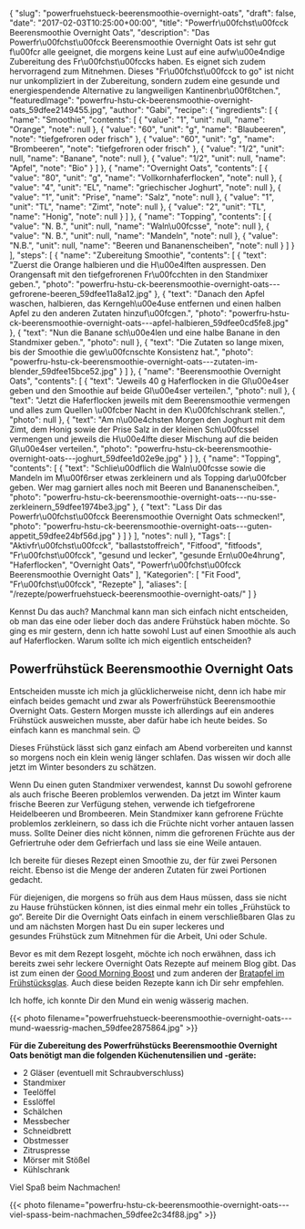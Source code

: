 {
    "slug": "powerfruehstueck-beerensmoothie-overnight-oats",
    "draft": false,
    "date": "2017-02-03T10:25:00+00:00",
    "title": "Powerfr\u00fchst\u00fcck Beerensmoothie Overnight Oats",
    "description": "Das Powerfr\u00fchst\u00fcck Beerensmoothie Overnight Oats ist sehr gut f\u00fcr alle geeignet, die morgens keine Lust auf eine aufw\u00e4ndige Zubereitung des Fr\u00fchst\u00fccks haben. Es eignet sich zudem hervorragend zum Mitnehmen. Dieses \"Fr\u00fchst\u00fcck to go\" ist nicht nur unkompliziert in der Zubereitung, sondern zudem eine gesunde und energiespendende Alternative zu langweiligen Kantinenbr\u00f6tchen.",
    "featuredImage": "powerfru-hstu-ck-beerensmoothie-overnight-oats_59dfee2149455.jpg",
    "author": "Gabi",
    "recipe": {
        "ingredients": [
            {
                "name": "Smoothie",
                "contents": [
                    {
                        "value": "1",
                        "unit": null,
                        "name": "Orange",
                        "note": null
                    },
                    {
                        "value": "60",
                        "unit": "g",
                        "name": "Blaubeeren",
                        "note": "tiefgefroren oder frisch"
                    },
                    {
                        "value": "60",
                        "unit": "g",
                        "name": "Brombeeren",
                        "note": "tiefgefroren oder frisch"
                    },
                    {
                        "value": "1\/2",
                        "unit": null,
                        "name": "Banane",
                        "note": null
                    },
                    {
                        "value": "1\/2",
                        "unit": null,
                        "name": "Apfel",
                        "note": "Bio"
                    }
                ]
            },
            {
                "name": "Overnight Oats",
                "contents": [
                    {
                        "value": "80",
                        "unit": "g",
                        "name": "Vollkornhaferflocken",
                        "note": null
                    },
                    {
                        "value": "4",
                        "unit": "EL",
                        "name": "griechischer Joghurt",
                        "note": null
                    },
                    {
                        "value": "1",
                        "unit": "Prise",
                        "name": "Salz",
                        "note": null
                    },
                    {
                        "value": "1",
                        "unit": "TL",
                        "name": "Zimt",
                        "note": null
                    },
                    {
                        "value": "2",
                        "unit": "TL",
                        "name": "Honig",
                        "note": null
                    }
                ]
            },
            {
                "name": "Topping",
                "contents": [
                    {
                        "value": "N. B.",
                        "unit": null,
                        "name": "Waln\u00fcsse",
                        "note": null
                    },
                    {
                        "value": "N. B.",
                        "unit": null,
                        "name": "Mandeln",
                        "note": null
                    },
                    {
                        "value": "N.B.",
                        "unit": null,
                        "name": "Beeren und Bananenscheiben",
                        "note": null
                    }
                ]
            }
        ],
        "steps": [
            {
                "name": "Zubereitung Smoothie",
                "contents": [
                    {
                        "text": "Zuerst die Orange halbieren und die H\u00e4lften auspressen. Den Orangensaft mit den tiefgefrorenen Fr\u00fcchten in den Standmixer geben.",
                        "photo": "powerfru-hstu-ck-beerensmoothie-overnight-oats---gefrorene-beeren_59dfee11a8a12.jpg"
                    },
                    {
                        "text": "Danach den Apfel waschen, halbieren, das Kerngeh\u00e4use entfernen und einen halben Apfel zu den anderen Zutaten hinzuf\u00fcgen.",
                        "photo": "powerfru-hstu-ck-beerensmoothie-overnight-oats---apfel-halbieren_59dfee0cd5fe8.jpg"
                    },
                    {
                        "text": "Nun die Banane sch\u00e4len und eine halbe Banane in den Standmixer geben.",
                        "photo": null
                    },
                    {
                        "text": "Die Zutaten so lange mixen, bis der Smoothie die gew\u00fcnschte Konsistenz hat.",
                        "photo": "powerfru-hstu-ck-beerensmoothie-overnight-oats---zutaten-im-blender_59dfee15bce52.jpg"
                    }
                ]
            },
            {
                "name": "Beerensmoothie Overnight Oats",
                "contents": [
                    {
                        "text": "Jeweils 40 g Haferflocken in die Gl\u00e4ser geben und den Smoothie auf beide Gl\u00e4ser verteilen.",
                        "photo": null
                    },
                    {
                        "text": "Jetzt die Haferflocken jeweils mit dem Beerensmoothie vermengen und alles zum Quellen \u00fcber Nacht in den K\u00fchlschrank stellen.",
                        "photo": null
                    },
                    {
                        "text": "Am n\u00e4chsten Morgen den Joghurt mit dem Zimt, dem Honig sowie der Prise Salz in der kleinen Sch\u00fcssel vermengen und jeweils die H\u00e4lfte dieser Mischung auf die beiden Gl\u00e4ser verteilen.",
                        "photo": "powerfru-hstu-ck-beerensmoothie-overnight-oats---joghurt_59dfee1d02e9e.jpg"
                    }
                ]
            },
            {
                "name": "Topping",
                "contents": [
                    {
                        "text": "Schlie\u00dflich die Waln\u00fcsse sowie die Mandeln im M\u00f6rser etwas zerkleinern und als Topping dar\u00fcber geben. Wer mag garniert alles noch mit Beeren und Bananenscheiben.",
                        "photo": "powerfru-hstu-ck-beerensmoothie-overnight-oats---nu-sse-zerkleinern_59dfee1974be3.jpg"
                    },
                    {
                        "text": "Lass Dir das Powerfr\u00fchst\u00fcck Beerensmoothie Overnight Oats schmecken!",
                        "photo": "powerfru-hstu-ck-beerensmoothie-overnight-oats---guten-appetit_59dfee24bf56d.jpg"
                    }
                ]
            }
        ],
        "notes": null
    },
    "Tags": [
        "Aktivfr\u00fchst\u00fcck",
        "ballaststoffreich",
        "Fitfood",
        "fitfoods",
        "Fr\u00fchst\u00fcck",
        "gesund und lecker",
        "gesunde Ern\u00e4hrung",
        "Haferflocken",
        "Overnight Oats",
        "Powerfr\u00fchst\u00fcck Beerensmoothie Overnight Oats"
    ],
    "Kategorien": [
        "Fit Food",
        "Fr\u00fchst\u00fcck",
        "Rezepte"
    ],
    "aliases": [
        "\/rezepte\/powerfruehstueck-beerensmoothie-overnight-oats\/"
    ]
}

Kennst Du das auch? Manchmal kann man sich einfach nicht entscheiden, ob man das eine oder lieber doch das andere Frühstück haben möchte. So ging es mir gestern, denn ich hatte sowohl Lust auf einen Smoothie als auch auf Haferflocken. Warum sollte ich mich eigentlich entscheiden?

## Powerfrühstück Beerensmoothie Overnight Oats

Entscheiden musste ich mich ja glücklicherweise nicht, denn ich habe mir einfach beides gemacht und zwar als Powerfrühstück Beerensmoothie Overnight Oats. Gestern Morgen musste ich allerdings auf ein anderes Frühstück ausweichen musste, aber dafür habe ich heute beides. So einfach kann es manchmal sein. &#x1f609;

Dieses Frühstück lässt sich ganz einfach am Abend vorbereiten und kannst so morgens noch ein klein wenig länger schlafen. Das wissen wir doch alle jetzt im Winter besonders zu schätzen.

Wenn Du einen guten Standmixer verwendest, kannst Du sowohl gefrorene als auch frische Beeren problemlos verwenden. Da jetzt im Winter kaum frische Beeren zur Verfügung stehen, verwende ich tiefgefrorene Heidelbeeren und Brombeeren. Mein Standmixer kann gefrorene Früchte problemlos zerkleinern, so dass ich die Früchte nicht vorher antauen lassen muss. Sollte Deiner dies nicht können, nimm die gefrorenen Früchte aus der Gefriertruhe oder dem Gefrierfach und lass sie eine Weile antauen.

Ich bereite für dieses Rezept einen Smoothie zu, der für zwei Personen reicht. Ebenso ist die Menge der anderen Zutaten für zwei Portionen gedacht.

Für diejenigen, die morgens so früh aus dem Haus müssen, dass sie nicht zu Hause frühstücken können, ist dies einmal mehr ein tolles &#8222;Frühstück to go&#8220;. Bereite Dir die Overnight Oats einfach in einem verschließbaren Glas zu und am nächsten Morgen hast Du ein super leckeres und gesundes Frühstück zum Mitnehmen für die Arbeit, Uni oder Schule.

Bevor es mit dem Rezept losgeht, möchte ich noch erwähnen, dass ich bereits zwei sehr leckere Overnight Oats Rezepte auf meinem Blog gibt. Das ist zum einen der [Good Morning Boost][1] und zum anderen der [Bratapfel im Frühstücksglas][2]. Auch diese beiden Rezepte kann ich Dir sehr empfehlen.

Ich hoffe, ich konnte Dir den Mund ein wenig wässerig machen.

{{< photo filename="powerfruehstueck-beerensmoothie-overnight-oats---mund-waessrig-machen_59dfee2875864.jpg" >}}

**Für die Zubereitung des Powerfrühstücks Beerensmoothie Overnight Oats benötigt man die folgenden Küchenutensilien und -geräte:**

 * 2 Gläser (eventuell mit Schraubverschluss)
 * Standmixer
 * Teelöffel
 * Esslöffel
 * Schälchen
 * Messbecher
 * Schneidbrett
 * Obstmesser
 * Zitruspresse
 * Mörser mit Stößel
 * Kühlschrank

Viel Spaß beim Nachmachen!

{{< photo filename="powerfru-hstu-ck-beerensmoothie-overnight-oats---viel-spass-beim-nachmachen_59dfee2c34f88.jpg" >}}

 [1]: https://kochfokus.de/rezepte/overnight-oat-fruechstueck/
 [2]: https://kochfokus.de/rezepte/overnightoats-haferflocken-bratapfel-im-fruehstueckglaeschen/